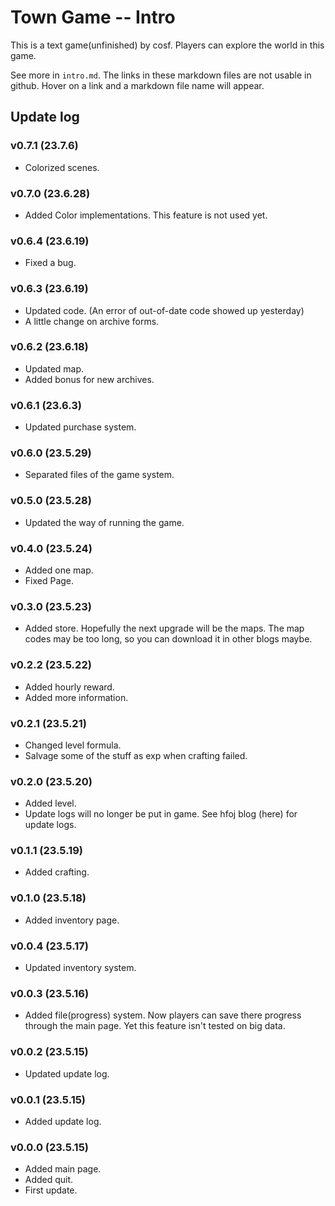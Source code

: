 # Town Game -- Intro

This is a text game(unfinished) by cosf. Players can explore the world in this game.

See more in `intro.md`. The links in these markdown files are not usable in github. Hover on a link and a markdown file name will appear.

## Update log

### v0.7.1 (23.7.6)

- Colorized scenes.

### v0.7.0 (23.6.28)

- Added Color implementations.
  This feature is not used yet.

### v0.6.4 (23.6.19)

- Fixed a bug.

### v0.6.3 (23.6.19)

- Updated code. (An error of out-of-date code showed up yesterday)
- A little change on archive forms.

### v0.6.2 (23.6.18)

- Updated map.
- Added bonus for new archives.

### v0.6.1 (23.6.3)

- Updated purchase system.

### v0.6.0 (23.5.29)

- Separated files of the game system.

### v0.5.0 (23.5.28)

- Updated the way of running the game.

### v0.4.0 (23.5.24)

- Added one map.
- Fixed Page.

### v0.3.0 (23.5.23)

- Added store.
  Hopefully the next upgrade will be the maps.
  The map codes may be too long, so you can download it in other blogs maybe.

### v0.2.2 (23.5.22)

- Added hourly reward.
- Added more information.

### v0.2.1 (23.5.21)

- Changed level formula.
- Salvage some of the stuff as exp when crafting failed.

### v0.2.0 (23.5.20)

- Added level.
- Update logs will no longer be put in game.
  See hfoj blog (here) for update logs.

### v0.1.1 (23.5.19)

- Added crafting.

### v0.1.0 (23.5.18)

- Added inventory page.

### v0.0.4 (23.5.17)

- Updated inventory system.

### v0.0.3 (23.5.16)

- Added file(progress) system.
  Now players can save there progress through the main page.
  Yet this feature isn't tested on big data.

### v0.0.2 (23.5.15)

- Updated update log.

### v0.0.1 (23.5.15)

- Added update log.

### v0.0.0 (23.5.15)

- Added main page.
- Added quit.
- First update.
